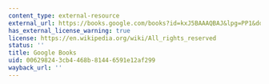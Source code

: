 ```yaml
---
content_type: external-resource
external_url: https://books.google.com/books?id=kxJ5BAAAQBAJ&lpg=PP1&dq=klein%20this%20changes%20everything&pg=PA367#v=onepage&q&f=false
has_external_license_warning: true
license: https://en.wikipedia.org/wiki/All_rights_reserved
status: ''
title: Google Books
uid: 00629824-3cb4-468b-8144-6591e12af299
wayback_url: ''
---
```

